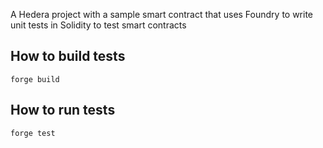 A Hedera project with a sample smart contract that uses Foundry to write unit tests in Solidity to test smart contracts

## How to build tests
`forge build`

## How to run tests
`forge test`
